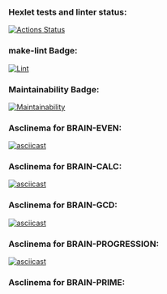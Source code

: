 ### Hexlet tests and linter status:

[![Actions Status](https://github.com/DamirFM/frontend-project-lvl1/workflows/hexlet-check/badge.svg)](https://github.com/DamirFM/frontend-project-lvl1/actions)

### make-lint Badge:

[![Lint](https://github.com/DamirFM/frontend-project-lvl1/workflows/make-lint/badge.svg)](https://github.com/DamirFM/frontend-project-lvl1/actions)

### Maintainability Badge:
[![Maintainability](https://api.codeclimate.com/v1/badges/6625d39ccf04938eabca/maintainability)](https://codeclimate.com/github/DamirFM/frontend-project-lvl1/maintainability)

### Asclinema for BRAIN-EVEN:
[![asciicast](https://asciinema.org/a/hnXNHX53yVoeXyyvHs7Sqqoak.svg)](https://asciinema.org/a/hnXNHX53yVoeXyyvHs7Sqqoak)

### Asclinema for BRAIN-CALC:
[![asciicast](https://asciinema.org/a/KSQ7ajGTjplmCVb3FS5kht18r.svg)](https://asciinema.org/a/KSQ7ajGTjplmCVb3FS5kht18r)

### Asclinema for BRAIN-GCD:
[![asciicast](https://asciinema.org/a/ATHYbdJENFcDGNmQUANAq8Uev.svg)](https://asciinema.org/a/ATHYbdJENFcDGNmQUANAq8Uev)

### Asclinema for BRAIN-PROGRESSION:
[![asciicast](https://asciinema.org/a/0FmtYDsBKjN6LDLl3THGCcpgU.svg)](https://asciinema.org/a/0FmtYDsBKjN6LDLl3THGCcpgU)

### Asclinema for BRAIN-PRIME: